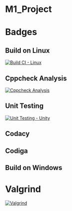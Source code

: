 # M1_Project
# Badges
## Build on Linux
[![Build CI - Linux](https://github.com/Naresh17025/M1_Bus_reservation_system/actions/workflows/c-cpp.yml/badge.svg)](https://github.com/Naresh17025/M1_Bus_reservation_system/actions/workflows/c-cpp.yml)

## Cppcheck Analysis
[![Cppcheck Analysis](https://github.com/deepanaik3/M1_Project/actions/workflows/cppcheck_Analyse.yml/badge.svg)](https://github.com/deepanaik3/M1_Project/actions/workflows/cppcheck_Analyse.yml)

## Unit Testing
[![Unit Testing - Unity](https://github.com/keerthanaBaskar/M1_Scientific_Calculator/actions/workflows/unittesting.yml/badge.svg)](https://github.com/keerthanaBaskar/M1_Scientific_Calculator/actions/workflows/unittesting.yml)
## Codacy

## Codiga

## Build on Windows


# Valgrind
[![Valgrind](https://github.com/deepanaik3/M1_Project/actions/workflows/valgrid.yml/badge.svg)](https://github.com/deepanaik3/M1_Project/actions/workflows/valgrid.yml)

